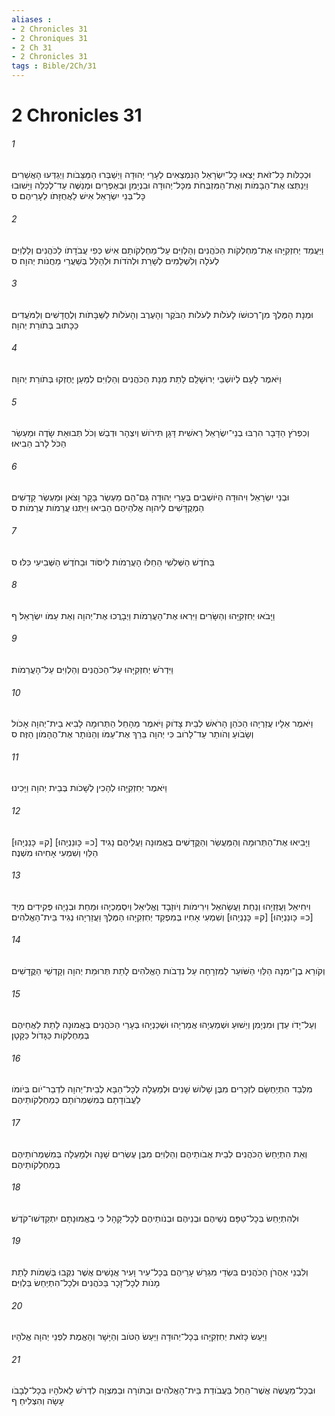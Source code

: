 ```yaml
---
aliases : 
- 2 Chronicles 31
- 2 Chroniques 31
- 2 Ch 31
- 2 Chronicles 31
tags : Bible/2Ch/31
---
```


# 2 Chronicles 31

###### 1
וּכְכַלֹּות כָּל־זֹאת יָצְאוּ כָל־יִשְׂרָאֵל הַנִּמְצְאִים לְעָרֵי יְהוּדָה וַיְשַׁבְּרוּ הַמַּצֵּבֹות וַיְגַדְּעוּ הָאֲשֵׁרִים וַיְנַתְּצוּ אֶת־הַבָּמֹות וְאֶת־הַמִּזְבְּחֹת מִכָּל־יְהוּדָה וּבִנְיָמִן וּבְאֶפְרַיִם וּמְנַשֶּׁה עַד־לְכַלֵּה וַיָּשׁוּבוּ כָּל־בְּנֵי יִשְׂרָאֵל אִישׁ לַאֲחֻזָּתֹו לְעָרֵיהֶם׃ ס
###### 2
וַיַּעֲמֵד יְחִזְקִיָּהוּ אֶת־מַחְלְקֹות הַכֹּהֲנִים וְהַלְוִיִּם עַל־מַחְלְקֹותָם אִישׁ כְּפִי עֲבֹדָתֹו לַכֹּהֲנִים וְלַלְוִיִּם לְעֹלָה וְלִשְׁלָמִים לְשָׁרֵת וּלְהֹדֹות וּלְהַלֵּל בְּשַׁעֲרֵי מַחֲנֹות יְהוָה׃ ס
###### 3
וּמְנָת הַמֶּלֶךְ מִן־רְכוּשֹׁו לָעֹלֹות לְעֹלֹות הַבֹּקֶר וְהָעֶרֶב וְהָעֹלֹות לַשַּׁבָּתֹות וְלֶחֳדָשִׁים וְלַמֹּעֲדִים כַּכָּתוּב בְּתֹורַת יְהוָה׃
###### 4
וַיֹּאמֶר לָעָם לְיֹושְׁבֵי יְרוּשָׁלִַם לָתֵת מְנָת הַכֹּהֲנִים וְהַלְוִיִּם לְמַעַן יֶחֶזְקוּ בְּתֹורַת יְהוָה׃
###### 5
וְכִפְרֹץ הַדָּבָר הִרְבּוּ בְנֵי־יִשְׂרָאֵל רֵאשִׁית דָּגָן תִּירֹושׁ וְיִצְהָר וּדְבַשׁ וְכֹל תְּבוּאַת שָׂדֶה וּמַעְשַׂר הַכֹּל לָרֹב הֵבִיאוּ׃
###### 6
וּבְנֵי יִשְׂרָאֵל וִיהוּדָה הַיֹּושְׁבִים בְּעָרֵי יְהוּדָה גַּם־הֵם מַעְשַׂר בָּקָר וָצֹאן וּמַעְשַׂר קָדָשִׁים הַמְקֻדָּשִׁים לַיהוָה אֱלֹהֵיהֶם הֵבִיאוּ וַיִּתְּנוּ עֲרֵמֹות עֲרֵמֹות׃ ס
###### 7
בַּחֹדֶשׁ הַשְּׁלִשִׁי הֵחֵלּוּ הָעֲרֵמֹות לְיִסֹּוד וּבַחֹדֶשׁ הַשְּׁבִיעִי כִּלּוּ׃ ס
###### 8
וַיָּבֹאוּ יְחִזְקִיָּהוּ וְהַשָּׂרִים וַיִּרְאוּ אֶת־הָעֲרֵמֹות וַיְבָרֲכוּ אֶת־יְהוָה וְאֵת עַמֹּו יִשְׂרָאֵל׃ ף
###### 9
וַיִּדְרֹשׁ יְחִזְקִיָּהוּ עַל־הַכֹּהֲנִים וְהַלְוִיִּם עַל־הָעֲרֵמֹות׃
###### 10
וַיֹּאמֶר אֵלָיו עֲזַרְיָהוּ הַכֹּהֵן הָרֹאשׁ לְבֵית צָדֹוק וַיֹּאמֶר מֵהָחֵל הַתְּרוּמָה לָבִיא בֵית־יְהוָה אָכֹול וְשָׂבֹועַ וְהֹותֵר עַד־לָרֹוב כִּי יְהוָה בֵּרַךְ אֶת־עַמֹּו וְהַנֹּותָר אֶת־הֶהָמֹון הַזֶּה׃ ס
###### 11
וַיֹּאמֶר יְחִזְקִיָּהוּ לְהָכִין לְשָׁכֹות בְּבֵית יְהוָה וַיָּכִינוּ׃
###### 12
וַיָּבִיאוּ אֶת־הַתְּרוּמָה וְהַמַּעֲשֵׂר וְהַקֳּדָשִׁים בֶּאֱמוּנָה וַעֲלֵיהֶם נָגִיד [כ= כָּונַנְיָהוּ] [ק= כָּנַנְיָהוּ] הַלֵּוִי וְשִׁמְעִי אָחִיהוּ מִשְׁנֶה׃
###### 13
וִיחִיאֵל וַעֲזַזְיָהוּ וְנַחַת וַעֲשָׂהאֵל וִירִימֹות וְיֹוזָבָד וֶאֱלִיאֵל וְיִסְמַכְיָהוּ וּמַחַת וּבְנָיָהוּ פְּקִידִים מִיַּד [כ= כָּונַנְיָהוּ] [ק= כָּנַנְיָהוּ] וְשִׁמְעִי אָחִיו בְּמִפְקַד יְחִזְקִיָּהוּ הַמֶּלֶךְ וַעֲזַרְיָהוּ נְגִיד בֵּית־הָאֱלֹהִים׃
###### 14
וְקֹורֵא בֶן־יִמְנָה הַלֵּוִי הַשֹּׁועֵר לַמִּזְרָחָה עַל נִדְבֹות הָאֱלֹהִים לָתֵת תְּרוּמַת יְהוָה וְקָדְשֵׁי הַקֳּדָשִׁים׃
###### 15
וְעַל־יָדֹו עֵדֶן וּמִנְיָמִן וְיֵשׁוּעַ וּשְׁמַעְיָהוּ אֲמַרְיָהוּ וּשְׁכַנְיָהוּ בְּעָרֵי הַכֹּהֲנִים בֶּאֱמוּנָה לָתֵת לַאֲחֵיהֶם בְּמַחְלְקֹות כַּגָּדֹול כַּקָּטָן׃
###### 16
מִלְּבַד הִתְיַחְשָׂם לִזְכָרִים מִבֶּן שָׁלֹושׁ שָׁנִים וּלְמַעְלָה לְכָל־הַבָּא לְבֵית־יְהוָה לִדְבַר־יֹום בְּיֹומֹו לַעֲבֹודָתָם בְּמִשְׁמְרֹותָם כְּמַחְלְקֹותֵיהֶם׃
###### 17
וְאֵת הִתְיַחֵשׂ הַכֹּהֲנִים לְבֵית אֲבֹותֵיהֶם וְהַלְוִיִּם מִבֶּן עֶשְׂרִים שָׁנָה וּלְמָעְלָה בְּמִשְׁמְרֹותֵיהֶם בְּמַחְלְקֹותֵיהֶם׃
###### 18
וּלְהִתְיַחֵשׂ בְּכָל־טַפָּם נְשֵׁיהֶם וּבְנֵיהֶם וּבְנֹותֵיהֶם לְכָל־קָהָל כִּי בֶאֱמוּנָתָם יִתְקַדְּשׁוּ־קֹדֶשׁ׃
###### 19
וְלִבְנֵי אַהֲרֹן הַכֹּהֲנִים בִּשְׂדֵי מִגְרַשׁ עָרֵיהֶם בְּכָל־עִיר וָעִיר אֲנָשִׁים אֲשֶׁר נִקְּבוּ בְּשֵׁמֹות לָתֵת מָנֹות לְכָל־זָכָר בַּכֹּהֲנִים וּלְכָל־הִתְיַחֵשׂ בַּלְוִיִּם׃
###### 20
וַיַּעַשׂ כָּזֹאת יְחִזְקִיָּהוּ בְּכָל־יְהוּדָה וַיַּעַשׂ הַטֹּוב וְהַיָּשָׁר וְהָאֱמֶת לִפְנֵי יְהוָה אֱלֹהָיו׃
###### 21
וּבְכָל־מַעֲשֶׂה אֲשֶׁר־הֵחֵל בַּעֲבֹודַת בֵּית־הָאֱלֹהִים וּבַתֹּורָה וּבַמִּצְוָה לִדְרֹשׁ לֵאלֹהָיו בְּכָל־לְבָבֹו עָשָׂה וְהִצְלִיחַ׃ ף

